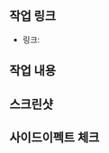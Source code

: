 ## 작업 링크
- 링크: 
<!-- 링크추가 Github 이슈면 #번호,노션이면 노션링크복사 -->

## 작업 내용
<!-- 작업한 내용을 적어주세요 -->

## 스크린샷
<!-- 스크린샷 혹은 GIF가 있다면 첨부해주세요 -->

## 사이드이펙트 체크
<!-- 사이드이펙이 염려되는란에 공유해주세요 -->
